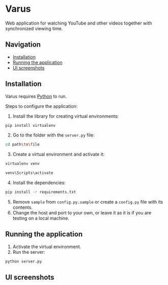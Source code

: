 # Varus
Web application for watching YouTube and other videos together with synchronized viewing time.

## Navigation
* [Installation](#Installation)
* [Running the application](#Running-the-application)
* [UI screenshots](#UI-screenshots)

## Installation
Varus requires [Python](https://www.python.org/) to run.

Steps to configure the application:
1. Install the library for creating virtual environments:
```sh
pip install virtualenv
```
2. Go to the folder with the `server.py` file:
```sh
cd path\to\file
```
3. Create a virtual environment and activate it:
```sh
virtualenv venv
```
```sh
venv\Scripts\activate
```
4. Install the dependencies:
```sh
pip install -r requirements.txt
```
5. Remove `sample` from `config.py.sample` or create a `config.py` file with its contents.
6. Change the host and port to your own, or leave it as it is if you are testing on a local machine.

## Running the application
1. Activate the virtual environment.
2. Run the server:
```sh
python server.py
```

## UI screenshots
